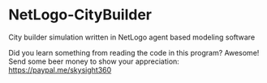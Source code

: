 # NetLogo-CityBuilder
City builder simulation written in NetLogo agent based modeling software

Did you learn something from reading the code in this program?  Awesome!  Send some beer money to show your appreciation: https://paypal.me/skysight360
